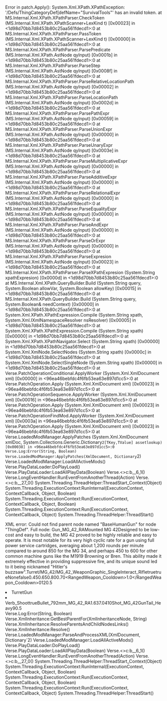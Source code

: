 Error in patch.Apply(): System.Xml.XPath.XPathException: '/Defs/ThingCategoryDef[defName="SurvivalTools"' has an invalid token.
  at MS.Internal.Xml.XPath.XPathParser.CheckToken (MS.Internal.Xml.XPath.XPathScanner+LexKind t) [0x00023] in <1d98d70bb7d8453b80c25aa561fdecd1>:0 
  at MS.Internal.Xml.XPath.XPathParser.PassToken (MS.Internal.Xml.XPath.XPathScanner+LexKind t) [0x00000] in <1d98d70bb7d8453b80c25aa561fdecd1>:0 
  at MS.Internal.Xml.XPath.XPathParser.ParsePredicate (MS.Internal.Xml.XPath.AstNode qyInput) [0x0001b] in <1d98d70bb7d8453b80c25aa561fdecd1>:0 
  at MS.Internal.Xml.XPath.XPathParser.ParseStep (MS.Internal.Xml.XPath.AstNode qyInput) [0x0008f] in <1d98d70bb7d8453b80c25aa561fdecd1>:0 
  at MS.Internal.Xml.XPath.XPathParser.ParseRelativeLocationPath (MS.Internal.Xml.XPath.AstNode qyInput) [0x00002] in <1d98d70bb7d8453b80c25aa561fdecd1>:0 
  at MS.Internal.Xml.XPath.XPathParser.ParseLocationPath (MS.Internal.Xml.XPath.AstNode qyInput) [0x0002d] in <1d98d70bb7d8453b80c25aa561fdecd1>:0 
  at MS.Internal.Xml.XPath.XPathParser.ParsePathExpr (MS.Internal.Xml.XPath.AstNode qyInput) [0x00059] in <1d98d70bb7d8453b80c25aa561fdecd1>:0 
  at MS.Internal.Xml.XPath.XPathParser.ParseUnionExpr (MS.Internal.Xml.XPath.AstNode qyInput) [0x00000] in <1d98d70bb7d8453b80c25aa561fdecd1>:0 
  at MS.Internal.Xml.XPath.XPathParser.ParseUnaryExpr (MS.Internal.Xml.XPath.AstNode qyInput) [0x0003e] in <1d98d70bb7d8453b80c25aa561fdecd1>:0 
  at MS.Internal.Xml.XPath.XPathParser.ParseMultiplicativeExpr (MS.Internal.Xml.XPath.AstNode qyInput) [0x00000] in <1d98d70bb7d8453b80c25aa561fdecd1>:0 
  at MS.Internal.Xml.XPath.XPathParser.ParseAdditiveExpr (MS.Internal.Xml.XPath.AstNode qyInput) [0x00000] in <1d98d70bb7d8453b80c25aa561fdecd1>:0 
  at MS.Internal.Xml.XPath.XPathParser.ParseRelationalExpr (MS.Internal.Xml.XPath.AstNode qyInput) [0x00000] in <1d98d70bb7d8453b80c25aa561fdecd1>:0 
  at MS.Internal.Xml.XPath.XPathParser.ParseEqualityExpr (MS.Internal.Xml.XPath.AstNode qyInput) [0x00000] in <1d98d70bb7d8453b80c25aa561fdecd1>:0 
  at MS.Internal.Xml.XPath.XPathParser.ParseAndExpr (MS.Internal.Xml.XPath.AstNode qyInput) [0x00000] in <1d98d70bb7d8453b80c25aa561fdecd1>:0 
  at MS.Internal.Xml.XPath.XPathParser.ParseOrExpr (MS.Internal.Xml.XPath.AstNode qyInput) [0x00000] in <1d98d70bb7d8453b80c25aa561fdecd1>:0 
  at MS.Internal.Xml.XPath.XPathParser.ParseExpresion (MS.Internal.Xml.XPath.AstNode qyInput) [0x00023] in <1d98d70bb7d8453b80c25aa561fdecd1>:0 
  at MS.Internal.Xml.XPath.XPathParser.ParseXPathExpresion (System.String xpathExpresion) [0x0000d] in <1d98d70bb7d8453b80c25aa561fdecd1>:0 
  at MS.Internal.Xml.XPath.QueryBuilder.Build (System.String query, System.Boolean allowVar, System.Boolean allowKey) [0x00015] in <1d98d70bb7d8453b80c25aa561fdecd1>:0 
  at MS.Internal.Xml.XPath.QueryBuilder.Build (System.String query, System.Boolean& needContext) [0x00000] in <1d98d70bb7d8453b80c25aa561fdecd1>:0 
  at System.Xml.XPath.XPathExpression.Compile (System.String xpath, System.Xml.IXmlNamespaceResolver nsResolver) [0x00005] in <1d98d70bb7d8453b80c25aa561fdecd1>:0 
  at System.Xml.XPath.XPathExpression.Compile (System.String xpath) [0x00000] in <1d98d70bb7d8453b80c25aa561fdecd1>:0 
  at System.Xml.XPath.XPathNavigator.Select (System.String xpath) [0x00000] in <1d98d70bb7d8453b80c25aa561fdecd1>:0 
  at System.Xml.XmlNode.SelectNodes (System.String xpath) [0x0000c] in <1d98d70bb7d8453b80c25aa561fdecd1>:0 
  at System.Xml.XmlNode.SelectSingleNode (System.String xpath) [0x00000] in <1d98d70bb7d8453b80c25aa561fdecd1>:0 
  at Verse.PatchOperationConditional.ApplyWorker (System.Xml.XmlDocument xml) [0x00000] in <96ea46bebfdc4f6fb53ea63e897d1cc5>:0 
  at Verse.PatchOperation.Apply (System.Xml.XmlDocument xml) [0x00023] in <96ea46bebfdc4f6fb53ea63e897d1cc5>:0 
  at Verse.PatchOperationSequence.ApplyWorker (System.Xml.XmlDocument xml) [0x00016] in <96ea46bebfdc4f6fb53ea63e897d1cc5>:0 
  at Verse.PatchOperation.Apply (System.Xml.XmlDocument xml) [0x00023] in <96ea46bebfdc4f6fb53ea63e897d1cc5>:0 
  at Verse.PatchOperationFindMod.ApplyWorker (System.Xml.XmlDocument xml) [0x0003a] in <96ea46bebfdc4f6fb53ea63e897d1cc5>:0 
  at Verse.PatchOperation.Apply (System.Xml.XmlDocument xml) [0x00023] in <96ea46bebfdc4f6fb53ea63e897d1cc5>:0 
  at Verse.LoadedModManager.ApplyPatches (System.Xml.XmlDocument xmlDoc, System.Collections.Generic.Dictionary`2[TKey,TValue] assetlookup) [0x00038] in <96ea46bebfdc4f6fb53ea63e897d1cc5>:0 
Verse.Log:Error(String, Boolean)
Verse.LoadedModManager:ApplyPatches(XmlDocument, Dictionary`2)
Verse.LoadedModManager:LoadAllActiveMods()
Verse.PlayDataLoader:DoPlayLoad()
Verse.PlayDataLoader:LoadAllPlayData(Boolean)
Verse.<>c:<Start>b__6_1()
Verse.LongEventHandler:RunEventFromAnotherThread(Action)
Verse.<>c:<UpdateCurrentAsynchronousEvent>b__27_0()
System.Threading.ThreadHelper:ThreadStart_Context(Object)
System.Threading.ExecutionContext:RunInternal(ExecutionContext, ContextCallback, Object, Boolean)
System.Threading.ExecutionContext:Run(ExecutionContext, ContextCallback, Object, Boolean)
System.Threading.ExecutionContext:Run(ExecutionContext, ContextCallback, Object)
System.Threading.ThreadHelper:ThreadStart()


XML error: Could not find parent node named "BaseHumanGun" for node "ThingDef". Full node: <ThingDef Name="Gun_MG_42_RA" ParentName="BaseHumanGun"><defName>Gun_MG_42_RA</defName><label>Mounted MG 42</label><description>Designed to be low-cost and easy to build, the MG 42 proved to be highly reliable and easy to operate. It is most notable for its very high cyclic rate for a gun using full power service cartridges, averaging about 1,200 rounds per minute compared to around 850 for the MG 34, and perhaps 450 to 600 for other common machine guns like the M1919 Browning or Bren. This ability made it extremely effective in providing suppressive fire, and its unique sound led to it being nicknamed "Hitler's buzzsaw".</description><graphicData><texPath>Turret/MG_42/MG_42_Weapon</texPath><graphicClass>Graphic_Single</graphicClass></graphicData><soundInteract>Interact_Rifle</soundInteract><menuHidden>true</menuHidden><destroyOnDrop>true</destroyOnDrop><tradeability>None</tradeability><useHitPoints>false</useHitPoints><statBases><AccuracyTouch>0.45</AccuracyTouch><AccuracyShort>0.65</AccuracyShort><AccuracyMedium>0.80</AccuracyMedium><AccuracyLong>0.70</AccuracyLong><RangedWeapon_Cooldown>1.0</RangedWeapon_Cooldown><DeteriorationRate>0</DeteriorationRate><Mass>12</Mass><Flammability>0.5</Flammability></statBases><weaponTags Inherit="false"><li>TurretGun</li></weaponTags><verbs><li><verbClass>Verb_Shoot</verbClass><hasStandardCommand>true</hasStandardCommand><defaultProjectile>Bullet_792mm_MG_42_RA</defaultProjectile><warmupTime>1.6</warmupTime><range>37.0</range><ticksBetweenBurstShots>4</ticksBetweenBurstShots><burstShotCount>10</burstShotCount><soundCast>Shot_MG_42</soundCast><soundCastTail>GunTail_Heavy</soundCastTail><muzzleFlashScale>9</muzzleFlashScale><consumeFuelPerShot>0.5</consumeFuelPerShot></li></verbs></ThingDef>
Verse.Log:Error(String, Boolean)
Verse.XmlInheritance:GetBestParentFor(XmlInheritanceNode, String)
Verse.XmlInheritance:ResolveParentsAndChildNodesLinks()
Verse.XmlInheritance:Resolve()
Verse.LoadedModManager:ParseAndProcessXML(XmlDocument, Dictionary`2)
Verse.LoadedModManager:LoadAllActiveMods()
Verse.PlayDataLoader:DoPlayLoad()
Verse.PlayDataLoader:LoadAllPlayData(Boolean)
Verse.<>c:<Start>b__6_1()
Verse.LongEventHandler:RunEventFromAnotherThread(Action)
Verse.<>c:<UpdateCurrentAsynchronousEvent>b__27_0()
System.Threading.ThreadHelper:ThreadStart_Context(Object)
System.Threading.ExecutionContext:RunInternal(ExecutionContext, ContextCallback, Object, Boolean)
System.Threading.ExecutionContext:Run(ExecutionContext, ContextCallback, Object, Boolean)
System.Threading.ExecutionContext:Run(ExecutionContext, ContextCallback, Object)
System.Threading.ThreadHelper:ThreadStart()

